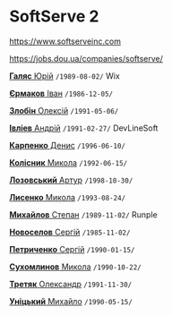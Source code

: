 # SoftServe 2

https://www.softserveinc.com

https://jobs.dou.ua/companies/softserve/

[**Галяс** Юрiй](/players/halias.iurii.19890802.jpg) `/1989-08-02/` Wix

[**Єрмаков** Іван](/players/yermakov.ivan.19861205.jpg) `/1986-12-05/`

[**Злобін** Олексій](/players/zlobin.oleksii.19910506.jpg) `/1991-05-06/`

[**Івліев** Андрій](/players/ivliiev.andrii.19910227.jpg) `/1991-02-27/` DevLineSoft

[**Карпенко** Денис](/players/karpenko.denys.19960610.jpg) `/1996-06-10/`

[**Колiсник** Микола](/players/kolisnyk.mykola.19920615.jpg) `/1992-06-15/`

[**Лозовський** Артур](/players/lozovskyi.artur.19981030.jpg) `/1998-10-30/`

[**Лисенко** Микола](/players/lysenko.mykola.19930824.jpg) `/1993-08-24/`

[**Михайлов** Степан](/players/mykhailov.stepan.19891102.jpg) `/1989-11-02/` Runple

[**Новоселов** Сергiй](/players/novoselov.serhii.19851102.jpg) `/1985-11-02/`

[**Петриченко** Сергiй](/players/petrychenko.sergii.19900115.jpg) `/1990-01-15/`

[**Сухомлинов** Микола](/players/suhomlunov.suhomlunov.19901022.JPG) `/1990-10-22/`

[**Третяк** Олександр](/players/tretiak.oleksandr.19911130.jpg) `/1991-11-30/`

[**Унiцький** Михайло](/players/unitskyi.mykhailo.19900515.jpg) `/1990-05-15/`
